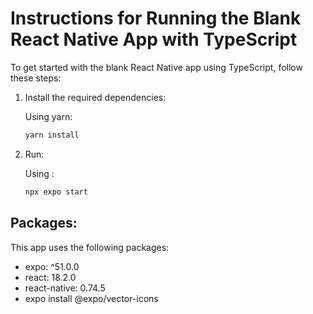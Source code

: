 # Instructions for Running the Blank React Native App with TypeScript

To get started with the blank React Native app using TypeScript, follow these steps:

1. Install the required dependencies:

   Using yarn:
   ```bash
   yarn install

2. Run:

   Using :
   ```bash
   npx expo start


## Packages:

This app uses the following packages:

- expo: ^51.0.0
- react: 18.2.0
- react-native: 0.74.5
- expo install @expo/vector-icons